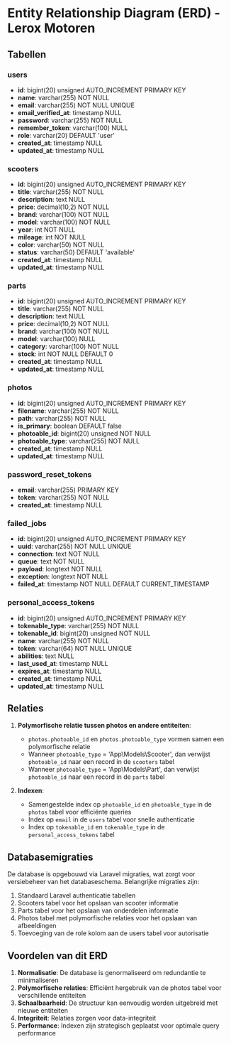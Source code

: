 # Entity Relationship Diagram (ERD) - Lerox Motoren

## Tabellen

### users
- **id**: bigint(20) unsigned AUTO_INCREMENT PRIMARY KEY
- **name**: varchar(255) NOT NULL
- **email**: varchar(255) NOT NULL UNIQUE
- **email_verified_at**: timestamp NULL
- **password**: varchar(255) NOT NULL
- **remember_token**: varchar(100) NULL
- **role**: varchar(20) DEFAULT 'user'
- **created_at**: timestamp NULL
- **updated_at**: timestamp NULL

### scooters
- **id**: bigint(20) unsigned AUTO_INCREMENT PRIMARY KEY
- **title**: varchar(255) NOT NULL
- **description**: text NULL
- **price**: decimal(10,2) NOT NULL
- **brand**: varchar(100) NOT NULL
- **model**: varchar(100) NOT NULL
- **year**: int NOT NULL
- **mileage**: int NOT NULL
- **color**: varchar(50) NOT NULL
- **status**: varchar(50) DEFAULT 'available'
- **created_at**: timestamp NULL
- **updated_at**: timestamp NULL

### parts
- **id**: bigint(20) unsigned AUTO_INCREMENT PRIMARY KEY
- **title**: varchar(255) NOT NULL
- **description**: text NULL
- **price**: decimal(10,2) NOT NULL
- **brand**: varchar(100) NOT NULL
- **model**: varchar(100) NULL
- **category**: varchar(100) NOT NULL
- **stock**: int NOT NULL DEFAULT 0
- **created_at**: timestamp NULL
- **updated_at**: timestamp NULL

### photos
- **id**: bigint(20) unsigned AUTO_INCREMENT PRIMARY KEY
- **filename**: varchar(255) NOT NULL
- **path**: varchar(255) NOT NULL
- **is_primary**: boolean DEFAULT false
- **photoable_id**: bigint(20) unsigned NOT NULL
- **photoable_type**: varchar(255) NOT NULL
- **created_at**: timestamp NULL
- **updated_at**: timestamp NULL

### password_reset_tokens
- **email**: varchar(255) PRIMARY KEY
- **token**: varchar(255) NOT NULL
- **created_at**: timestamp NULL

### failed_jobs
- **id**: bigint(20) unsigned AUTO_INCREMENT PRIMARY KEY
- **uuid**: varchar(255) NOT NULL UNIQUE
- **connection**: text NOT NULL
- **queue**: text NOT NULL
- **payload**: longtext NOT NULL
- **exception**: longtext NOT NULL
- **failed_at**: timestamp NOT NULL DEFAULT CURRENT_TIMESTAMP

### personal_access_tokens
- **id**: bigint(20) unsigned AUTO_INCREMENT PRIMARY KEY
- **tokenable_type**: varchar(255) NOT NULL
- **tokenable_id**: bigint(20) unsigned NOT NULL
- **name**: varchar(255) NOT NULL
- **token**: varchar(64) NOT NULL UNIQUE
- **abilities**: text NULL
- **last_used_at**: timestamp NULL
- **expires_at**: timestamp NULL
- **created_at**: timestamp NULL
- **updated_at**: timestamp NULL

## Relaties

1. **Polymorfische relatie tussen photos en andere entiteiten**:
   - `photos.photoable_id` en `photos.photoable_type` vormen samen een polymorfische relatie
   - Wanneer `photoable_type` = 'App\\Models\\Scooter', dan verwijst `photoable_id` naar een record in de `scooters` tabel
   - Wanneer `photoable_type` = 'App\\Models\\Part', dan verwijst `photoable_id` naar een record in de `parts` tabel

2. **Indexen**:
   - Samengestelde index op `photoable_id` en `photoable_type` in de `photos` tabel voor efficiënte queries
   - Index op `email` in de `users` tabel voor snelle authenticatie
   - Index op `tokenable_id` en `tokenable_type` in de `personal_access_tokens` tabel

## Databasemigraties

De database is opgebouwd via Laravel migraties, wat zorgt voor versiebeheer van het databaseschema. Belangrijke migraties zijn:

1. Standaard Laravel authenticatie tabellen
2. Scooters tabel voor het opslaan van scooter informatie
3. Parts tabel voor het opslaan van onderdelen informatie
4. Photos tabel met polymorfische relaties voor het opslaan van afbeeldingen
5. Toevoeging van de role kolom aan de users tabel voor autorisatie

## Voordelen van dit ERD

1. **Normalisatie**: De database is genormaliseerd om redundantie te minimaliseren
2. **Polymorfische relaties**: Efficiënt hergebruik van de photos tabel voor verschillende entiteiten
3. **Schaalbaarheid**: De structuur kan eenvoudig worden uitgebreid met nieuwe entiteiten
4. **Integriteit**: Relaties zorgen voor data-integriteit
5. **Performance**: Indexen zijn strategisch geplaatst voor optimale query performance
